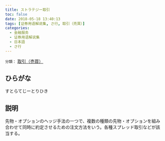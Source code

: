 ```yaml
---
title: ストラテジー取引
toc: false
date: 2018-05-18 13:40:13
tags: [证券用语解说集, さ行, 取引（売買）]
categories:
  - 金融服务
  - 证券用语解说集
  - 日本語
  - さ行
---
```


`分類：` [取引（売買）](/tags/取引（売買）/)

## ひらがな

すとらてじーとりひき

## 説明

先物・オプションのヘッジ手法の一つで、複数の種類の先物・オプションを組み合わせて同時に約定させるための注文方法をいう。各種スプレッド取引などが該当する。
